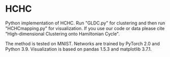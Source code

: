# HCHC
Python implementation of HCHC. Run "GLDC.py" for clustering and then run "HCHCmapping.py" for visualization. If you use our code or data please cite "High-dimensional Clustering onto Hamiltonian Cycle".


The method is tested on MNIST. Networks are trained by PyTorch 2.0 and Python 3.9.
Visualization is based on pandas 1.5.3 and matplotlib 3.7.1.

